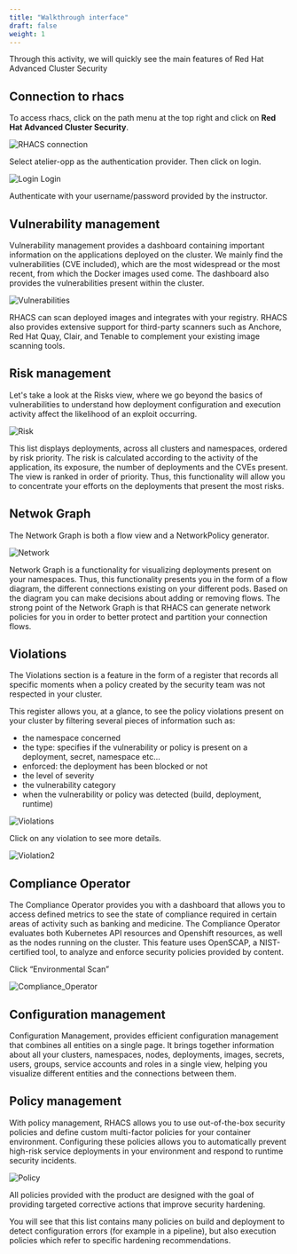 ```yaml
---
title: "Walkthrough interface"
draft: false
weight: 1
---
```



Through this activity, we will quickly see the main features of Red Hat Advanced Cluster Security

## Connection to rhacs

To access rhacs, click on the path menu at the top right and click on **Red Hat Advanced Cluster Security**.

![RHACS connection](/OPP-2023-lab-instruction.github.io/images/rhacs-connection.png)

Select atelier-opp as the authentication provider. Then click on login.

![Login Login](/OPP-2023-lab-instruction.github.io/images/login-workshop-opp.png)

 Authenticate with your username/password provided by the instructor.

## Vulnerability management

Vulnerability management provides a dashboard containing important information on the applications deployed on the cluster. We mainly find the vulnerabilities (CVE included), which are the most widespread or the most recent, from which the Docker images used come. The dashboard also provides the vulnerabilities present within the cluster.


![Vulnerabilities](/OPP-2023-lab-instruction.github.io/images/vuln_manag.png)

  RHACS can scan deployed images and integrates with your registry. RHACS also provides extensive support for third-party scanners such as Anchore, Red Hat Quay, Clair, and Tenable to complement your existing image scanning tools.


## Risk management


Let's take a look at the Risks view, where we go beyond the basics of vulnerabilities to understand how deployment configuration and execution activity affect the likelihood of an exploit occurring.


![Risk](/OPP-2023-lab-instruction.github.io/images/risk.png)


This list displays deployments, across all clusters and namespaces, ordered by risk priority.
The risk is calculated according to the activity of the application, its exposure, the number of deployments and the CVEs present.
The view is ranked in order of priority.
Thus, this functionality will allow you to concentrate your efforts on the deployments that present the most risks.



## Netwok Graph

The Network Graph is both a flow view and a NetworkPolicy generator.


![Network](/OPP-2023-lab-instruction.github.io/images/network.png)


Network Graph is a functionality for visualizing deployments present on your namespaces.
Thus, this functionality presents you in the form of a flow diagram, the different connections existing on your different pods.
Based on the diagram you can make decisions about adding or removing flows.
The strong point of the Network Graph is that RHACS can generate network policies for you in order to better protect and partition your connection flows.

## Violations

The Violations section is a feature in the form of a register that records all specific moments when a policy created by the security team was not respected in your cluster.

This register allows you, at a glance, to see the policy violations present on your cluster by filtering several pieces of information such as:
- the namespace concerned
- the type: specifies if the vulnerability or policy is present on a deployment, secret, namespace etc...
- enforced: the deployment has been blocked or not
- the level of severity
- the vulnerability category
- when the vulnerability or policy was detected (build, deployment, runtime)
  




![Violations](/OPP-2023-lab-instruction.github.io/images/violations1.png)

Click on any violation to see more details.


![Violation2](/OPP-2023-lab-instruction.github.io/images/violation2.png)


## Compliance Operator

The Compliance Operator provides you with a dashboard that allows you to access defined metrics to see the state of compliance required in certain areas of activity such as banking and medicine.
The Compliance Operator evaluates both Kubernetes API resources and Openshift resources, as well as the nodes running on the cluster.
This feature uses OpenSCAP, a NIST-certified tool, to analyze and enforce security policies provided by content.



Click “Environmental Scan”


![Compliance_Operator](/OPP-2023-lab-instruction.github.io/images/compliance.png)


## Configuration management

Configuration Management, provides efficient configuration management that combines all entities on a single page. It brings together information about all your clusters, namespaces, nodes, deployments, images, secrets, users, groups, service accounts and roles in a single view, helping you visualize different entities and the connections between them.


## Policy management

With policy management, RHACS allows you to use out-of-the-box security policies and define custom multi-factor policies for your container environment.
Configuring these policies allows you to automatically prevent high-risk service deployments in your environment and respond to runtime security incidents.


![Policy](/OPP-2023-lab-instruction.github.io/images/policy_management.png)


All policies provided with the product are designed with the goal of providing targeted corrective actions that improve security hardening.

You will see that this list contains many policies on build and deployment to detect configuration errors (for example in a pipeline), but also execution policies which refer to specific hardening recommendations.